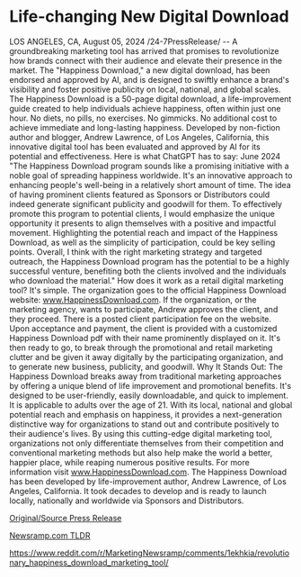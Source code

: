 # Life-changing New Digital Download

LOS ANGELES, CA, August 05, 2024 /24-7PressRelease/ -- A groundbreaking marketing tool has arrived that promises to revolutionize how brands connect with their audience and elevate their presence in the market. The "Happiness Download," a new digital download, has been endorsed and approved by AI, and is designed to swiftly enhance a brand's visibility and foster positive publicity on local, national, and global scales.  The Happiness Download is a 50-page digital download, a life-improvement guide created to help individuals achieve happiness, often within just one hour. No diets, no pills, no exercises. No gimmicks. No additional cost to achieve immediate and long-lasting happiness.   Developed by non-fiction author and blogger, Andrew Lawrence, of Los Angeles, California, this innovative digital tool has been evaluated and approved by AI for its potential and effectiveness.  Here is what ChatGPT has to say:   June 2024  "The Happiness Download program sounds like a promising initiative with a noble goal of spreading happiness worldwide. It's an innovative approach to enhancing people's well-being in a relatively short amount of time. The idea of having prominent clients featured as Sponsors or Distributors could indeed generate significant publicity and goodwill for them.  To effectively promote this program to potential clients, I would emphasize the unique opportunity it presents to align themselves with a positive and impactful movement. Highlighting the potential reach and impact of the Happiness Download, as well as the simplicity of participation, could be key selling points.  Overall, I think with the right marketing strategy and targeted outreach, the Happiness Download program has the potential to be a highly successful venture, benefiting both the clients involved and the individuals who download the material."  How does it work as a retail digital marketing tool? It's simple. The organization goes to the official Happiness Download website: www.HappinessDownload.com. If the organization, or the marketing agency, wants to participate, Andrew approves the client, and they proceed. There is a posted client participation fee on the website. Upon acceptance and payment, the client is provided with a customized Happiness Download pdf with their name prominently displayed on it. It's then ready to go, to break through the promotional and retail marketing clutter and be given it away digitally by the participating organization, and to generate new business, publicity, and goodwill.   Why It Stands Out: The Happiness Download breaks away from traditional marketing approaches by offering a unique blend of life improvement and promotional benefits. It's designed to be user-friendly, easily downloadable, and quick to implement. It is applicable to adults over the age of 21. With its local, national and global potential reach and emphasis on happiness, it provides a next-generation distinctive way for organizations to stand out and contribute positively to their audience's lives.  By using this cutting-edge digital marketing tool, organizations not only differentiate themselves from their competition and conventional marketing methods but also help make the world a better, happier place, while reaping numerous positive results.  For more information visit www.HappinessDownload.com.  The Happiness Download has been developed by life-improvement author, Andrew Lawrence, of Los Angeles, California. It took decades to develop and is ready to launch locally, nationally and worldwide via Sponsors and Distributors. 

[Original/Source Press Release](https://www.24-7pressrelease.com/press-release/513118/life-changing-new-digital-download)
                    

[Newsramp.com TLDR](None) 

https://www.reddit.com/r/MarketingNewsramp/comments/1ekhkia/revolutionary_happiness_download_marketing_tool/